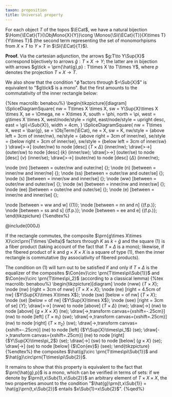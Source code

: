 ```yaml
---
taxon: proposition
title: Universal property
---
```


For each object $T$ of the topos $\ECat$, we have a natural bijection $\Hom{\ECat}{T}{\ObjMono{X}{Y}}\cong \Monos{\Sl{\ECat}{T}}{X\times T}{Y\times T}$ (the second term representing the set of monomorhpisms from $X\times T$ to $Y\times T$ in $\Sl{\ECat}{T}$).

**Proof.**
Via the cartesian adjunction, the arrows $g:T\to Y\Sup{X}$ correspond bijectively to arrows $\hat{g} : T\times X \to Y$; the latter are in bijection with arrows $g\tick = \prn{\hat{g},p} : T\times X \to T\times Y$, where $p$ denotes the projection $T\times X \to T$.

We also show that the condition "$\hat{\phi}$ factors through $=\Sub{X}$" is equivalent to "$g\tick$ is a mono". But the first amounts to the commutativity of the inner rectangle below:

{%tex macrolib: benabou%}
\begin{tikzpicture}[diagram]
  \SpliceDiagramSquare<inner/>{
    nw = T\times X \times X,
    sw = Y\Sup{X}\times X \times X,
    se = \Omega,
    ne = X\times X,
    south = \phi,
    north = \pi,
    west = g\times X \times X,
    west/node/style = right,
    east/node/style = upright desc,
    east = \gl{=\Sub{X}},
    width = 4cm,
  }
  \SpliceDiagramSquare<outer/>{
    nw = T\times X,
    west = \bar{g},
    se = \ObjTerm{\ECat},
    ne = X,
    sw = K,
    nw/style = {above left = 3cm of inner/nw},
    ne/style = {above right = 3cm of inner/ne},
    se/style = {below right = 3cm of inner/se},
    sw/style = {below left = 3cm of inner/sw}
  }
  \draw[>->] (outer/nw) to node [desc] {$T\times \Delta$} (inner/nw);
  \draw[>->] (outer/sw) to node [desc] {$k$} (inner/sw);
  \draw[>->] (outer/se) to node [desc] {$v$} (inner/se);
  \draw[>->] (outer/ne) to node [desc] {$\Delta$} (inner/ne);

  \node (nn) [between = outer/nw and outer/ne] {};
  \node (n) [between = inner/nw and inner/ne] {};
  \node (ss) [between = outer/sw and outer/se] {};
  \node (s) [between = inner/sw and inner/se] {};
  \node (ww) [between = outer/nw and outer/sw] {};
  \node (w) [between = inner/nw and inner/sw] {};
  \node (ee) [between = outer/ne and outer/se] {};
  \node (e) [between = inner/ne and inner/se] {};

  \node [between = ww and w] {$(1)$};
  \node [between = nn and n] {(f.p.)};
  \node [between = ss and s] {(f.p.)};
  \node [between = ee and e] {(f.p.)};
\end{tikzpicture}
{%endtex%}

@include{000J}

If the rectangle commutes, the composite $\prn{g\times X\times X}\circ\prn{T\times \Delta}$ factors through $K$ as $k\circ\bar{g}$ and the square $(1)$ is a fiber product (taking account of the fact that $T\times\Delta$ is a mono); likewise, if the fibered product of $k$ and $g\times X\times X$ is a square of type $(1)$, then the inner rectangle is commutative  (by associativity of fibered products).

The condition on $(1)$ will turn out to be satisfied if and only if $T\times \Delta$ is the equalizer of the composites $\Con{ev}\circ \prn{T\times\pi\Sub{1}}$ and $\Con{ev}\circ \prn{T\times\pi_2}$
(according to a classical lemma)
{%tex macrolib: benabou%}
\begin{tikzpicture}[diagram]
\node (nww) {$T\times X$};
\node (nw) [right = 3cm of nww] {$T\times X \times X$};
\node (ne) [right = 4.5cm of nw] {$Y\Sup{X}\times X\times X$};
\node (sw) [below = of nw] {$T\times X$};
\node (se) [below = of ne] {$Y\Sup{X}\times X$};
\node (see) [right = 3cm of se] {$Y$};
\draw[>->] (nww) to node [above] {$T\times \Delta$} (nw);
\draw[->] (nw) to node [above] {$g\times X \times X$} (ne);
\draw[->,transform canvas={xshift=-.25cm}] (nw) to node [left] {$T\times\pi_1$} (sw);
\draw[->,transform canvas={xshift=.25cm}] (nw) to node [right] {$T\times\pi_2$} (sw);
\draw[->,transform canvas={xshift=-.25cm}] (ne) to node [left] {$Y\Sup{X}\times\pi_1$} (se);
\draw[->,transform canvas={xshift=.25cm}] (ne) to node [right] {$Y\Sup{X}\times\pi_2$} (se);
\draw[->] (sw) to node [below] {$g\times X$} (se);
\draw[->] (se) to node [below] {$\Con{ev}$} (see);
\end{tikzpicture}
{%endtex%}
the composites $\hat{g}\circ \prn{T\times\pi\Sub{1}}$ and $\hat{g}\circ\prn{T\times\pi\Sub{2}}$.

It remains to show that this property is equivalent to the fact that $\prn{\hat{g},p}$ is a mono, which can be verified in terms of sets: if we denote by $\prn{t,x\Sub{1},x\Sub{2}}$ an arbitrary element of $T\times X\times X$, the two properties amount to the condition "$\hat{g}\prn{t,x\Sub{1}} = \hat{g}\prn{t,x\Sub{2}}$ entails $x\Sub{1}=x\Sub{2}$".
{%qed%}
